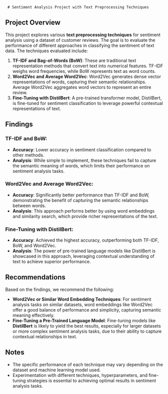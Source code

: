      # Sentiment Analysis Project with Text Preprocessing Techniques

## Project Overview
This project explores various **text preprocessing techniques** for sentiment analysis using a dataset of customer reviews. The goal is to evaluate the performance of different approaches in classifying the sentiment of text data. The techniques evaluated include:

1. **TF-IDF and Bag-of-Words (BoW)**: These are traditional text representation methods that convert text into numerical features. TF-IDF weighs word frequencies, while BoW represents text as word counts.
2. **Word2Vec and Average Word2Vec**: Word2Vec generates dense vector representations of words, capturing their semantic relationships. Average Word2Vec aggregates word vectors to represent an entire review.
3. **Fine-Tuning with DistilBert**: A pre-trained transformer model, DistilBert, is fine-tuned for sentiment classification to leverage powerful contextual representations of text.

## Findings

### TF-IDF and BoW:
- **Accuracy**: Lower accuracy in sentiment classification compared to other methods.
- **Analysis**: While simple to implement, these techniques fail to capture the semantic meaning of words, which limits their performance on sentiment analysis tasks.

### Word2Vec and Average Word2Vec:
- **Accuracy**: Significantly better performance than TF-IDF and BoW, demonstrating the benefit of capturing the semantic relationships between words.
- **Analysis**: This approach performs better by using word embeddings and similarity search, which provide richer representations of the text.

### Fine-Tuning with DistilBert:
- **Accuracy**: Achieved the highest accuracy, outperforming both TF-IDF, BoW, and Word2Vec.
- **Analysis**: The power of pre-trained language models like DistilBert is showcased in this approach, leveraging contextual understanding of text to achieve superior performance.

## Recommendations
Based on the findings, we recommend the following:

- **Word2Vec or Similar Word Embedding Techniques**: For sentiment analysis tasks on similar datasets, word embeddings like Word2Vec offer a good balance of performance and simplicity, capturing semantic meaning effectively.
- **Fine-Tuning a Pre-Trained Language Model**: Fine-tuning models like **DistilBert** is likely to yield the best results, especially for larger datasets or more complex sentiment analysis tasks, due to their ability to capture contextual relationships in text.

## Notes
- The specific performance of each technique may vary depending on the dataset and machine learning model used.
- Experimentation with different techniques, hyperparameters, and fine-tuning strategies is essential to achieving optimal results in sentiment analysis tasks.

